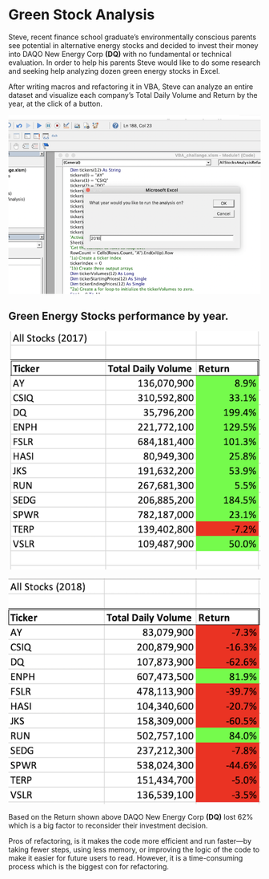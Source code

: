
# Green Stock Analysis  

Steve, recent finance school graduate’s environmentally conscious parents see potential in alternative energy stocks and decided to invest their money into DAQO New Energy Corp **(DQ)** with no fundamental or technical evaluation. In order to help his parents Steve would like to do some research and seeking help analyzing dozen green energy stocks in Excel. 

After writing macros and refactoring it in VBA, Steve can analyze an entire dataset and visualize each company’s Total Daily Volume and Return by the year, at the click of a button.  

![plot](./Resources/inputbox.png) 


## Green Energy Stocks performance by year. 


![plot](./Resources/2017.png) 


![plot](./Resources/2018.png) 

Based on the Return shown above DAQO New Energy Corp **(DQ)** lost 62% which is a big factor to reconsider their investment decision. 

Pros of refactoring, is it makes the code more efficient and run faster—by taking fewer steps, using less memory, or improving the logic of the code to make it easier for future users to read. However, it is a time-consuming process which is the biggest con for refactoring. 






